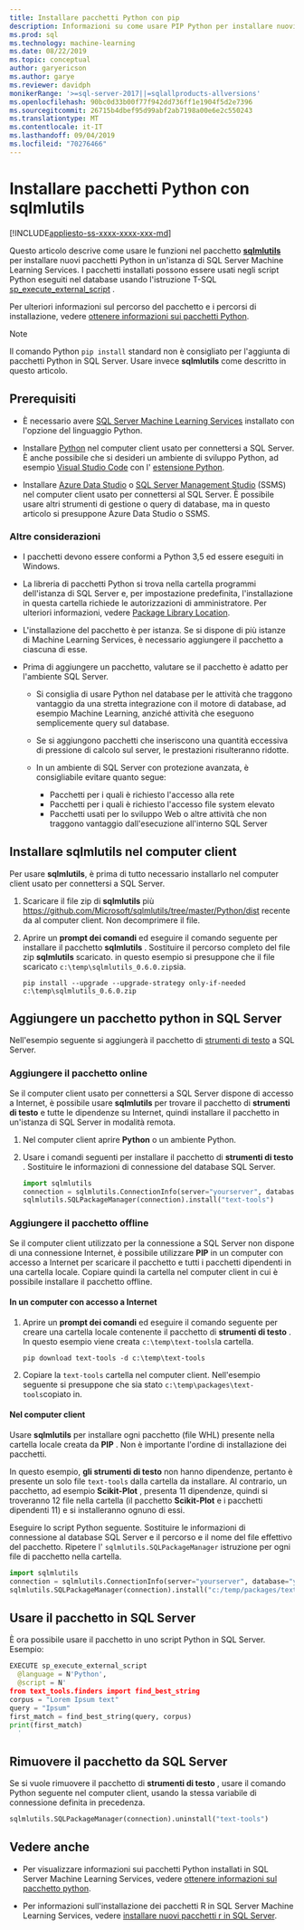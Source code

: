 ```yaml
---
title: Installare pacchetti Python con pip
description: Informazioni su come usare PIP Python per installare nuovi pacchetti Python in un'istanza di SQL Server Machine Learning Services.
ms.prod: sql
ms.technology: machine-learning
ms.date: 08/22/2019
ms.topic: conceptual
author: garyericson
ms.author: garye
ms.reviewer: davidph
monikerRange: '>=sql-server-2017||=sqlallproducts-allversions'
ms.openlocfilehash: 90bc0d33b00f77f942dd736ff1e1904f5d2e7396
ms.sourcegitcommit: 26715b4dbef95d99abf2ab7198a00e6e2c550243
ms.translationtype: MT
ms.contentlocale: it-IT
ms.lasthandoff: 09/04/2019
ms.locfileid: "70276466"
---
```

# <a name="install-python-packages-with-sqlmlutils"></a>Installare pacchetti Python con sqlmlutils

[!INCLUDE[appliesto-ss-xxxx-xxxx-xxx-md](../../includes/appliesto-ss-xxxx-xxxx-xxx-md.md)]

Questo articolo descrive come usare le funzioni nel pacchetto [**sqlmlutils**](https://github.com/Microsoft/sqlmlutils) per installare nuovi pacchetti Python in un'istanza di SQL Server Machine Learning Services. I pacchetti installati possono essere usati negli script Python eseguiti nel database usando l'istruzione T-SQL [sp_execute_external_script](https://docs.microsoft.com/sql/relational-databases/system-stored-procedures/sp-execute-external-script-transact-sql) .

Per ulteriori informazioni sul percorso del pacchetto e i percorsi di installazione, vedere [ottenere informazioni sui pacchetti Python](../package-management/python-package-information.md).

> [!NOTE]
> Il comando Python `pip install` standard non è consigliato per l'aggiunta di pacchetti Python in SQL Server. Usare invece **sqlmlutils** come descritto in questo articolo.

## <a name="prerequisites"></a>Prerequisiti

+ È necessario avere [SQL Server Machine Learning Services](../install/sql-machine-learning-services-windows-install.md) installato con l'opzione del linguaggio Python.

+ Installare [Python](https://www.python.org/) nel computer client usato per connettersi a SQL Server. È anche possibile che si desideri un ambiente di sviluppo Python, ad esempio [Visual Studio Code](https://code.visualstudio.com/download) con l' [estensione Python](https://marketplace.visualstudio.com/items?itemName=ms-python.python). 

+ Installare [Azure Data Studio](https://docs.microsoft.com/sql/azure-data-studio/what-is) o [SQL Server Management Studio](https://docs.microsoft.com/sql/ssms/sql-server-management-studio-ssms) (SSMS) nel computer client usato per connettersi al SQL Server. È possibile usare altri strumenti di gestione o query di database, ma in questo articolo si presuppone Azure Data Studio o SSMS.

### <a name="other-considerations"></a>Altre considerazioni

+ I pacchetti devono essere conformi a Python 3,5 ed essere eseguiti in Windows.

+ La libreria di pacchetti Python si trova nella cartella programmi dell'istanza di SQL Server e, per impostazione predefinita, l'installazione in questa cartella richiede le autorizzazioni di amministratore. Per ulteriori informazioni, vedere [Package Library Location](../package-management/python-package-information.md#default-python-library-location).

+ L'installazione del pacchetto è per istanza. Se si dispone di più istanze di Machine Learning Services, è necessario aggiungere il pacchetto a ciascuna di esse.

+ Prima di aggiungere un pacchetto, valutare se il pacchetto è adatto per l'ambiente SQL Server.

  + Si consiglia di usare Python nel database per le attività che traggono vantaggio da una stretta integrazione con il motore di database, ad esempio Machine Learning, anziché attività che eseguono semplicemente query sul database.

  + Se si aggiungono pacchetti che inseriscono una quantità eccessiva di pressione di calcolo sul server, le prestazioni risulteranno ridotte.

  + In un ambiente di SQL Server con protezione avanzata, è consigliabile evitare quanto segue:
    + Pacchetti per i quali è richiesto l'accesso alla rete
    + Pacchetti per i quali è richiesto l'accesso file system elevato
    + Pacchetti usati per lo sviluppo Web o altre attività che non traggono vantaggio dall'esecuzione all'interno SQL Server

## <a name="install-sqlmlutils-on-the-client-computer"></a>Installare sqlmlutils nel computer client

Per usare **sqlmlutils**, è prima di tutto necessario installarlo nel computer client usato per connettersi a SQL Server.

1. Scaricare il file zip di **sqlmlutils** più https://github.com/Microsoft/sqlmlutils/tree/master/Python/dist recente da al computer client. Non decomprimere il file.

1. Aprire un **prompt dei comandi** ed eseguire il comando seguente per installare il pacchetto **sqlmlutils** . Sostituire il percorso completo del file zip **sqlmlutils** scaricato. in questo esempio si presuppone che il file scaricato `c:\temp\sqlmlutils_0.6.0.zip`sia.

   ```console
   pip install --upgrade --upgrade-strategy only-if-needed c:\temp\sqlmlutils_0.6.0.zip
   ```

## <a name="add-a-python-package-on-sql-server"></a>Aggiungere un pacchetto python in SQL Server

Nell'esempio seguente si aggiungerà il pacchetto di [strumenti di testo](https://pypi.org/project/text-tools/) a SQL Server.

### <a name="add-the-package-online"></a>Aggiungere il pacchetto online

Se il computer client usato per connettersi a SQL Server dispone di accesso a Internet, è possibile usare **sqlmlutils** per trovare il pacchetto di **strumenti di testo** e tutte le dipendenze su Internet, quindi installare il pacchetto in un'istanza di SQL Server in modalità remota.

1. Nel computer client aprire **Python** o un ambiente Python.

1. Usare i comandi seguenti per installare il pacchetto di **strumenti di testo** . Sostituire le informazioni di connessione del database SQL Server.

   ```python
   import sqlmlutils
   connection = sqlmlutils.ConnectionInfo(server="yourserver", database="yourdatabase", uid="yoursqluser", pwd="yoursqlpassword")
   sqlmlutils.SQLPackageManager(connection).install("text-tools")
   ```

### <a name="add-the-package-offline"></a>Aggiungere il pacchetto offline

Se il computer client utilizzato per la connessione a SQL Server non dispone di una connessione Internet, è possibile utilizzare **PIP** in un computer con accesso a Internet per scaricare il pacchetto e tutti i pacchetti dipendenti in una cartella locale. Copiare quindi la cartella nel computer client in cui è possibile installare il pacchetto offline.

#### <a name="on-a-computer-with-internet-access"></a>In un computer con accesso a Internet

1. Aprire un **prompt dei comandi** ed eseguire il comando seguente per creare una cartella locale contenente il pacchetto di **strumenti di testo** . In questo esempio viene creata `c:\temp\text-tools`la cartella.

   ```console
   pip download text-tools -d c:\temp\text-tools
   ```

1. Copiare la `text-tools` cartella nel computer client. Nell'esempio seguente si presuppone che sia stato `c:\temp\packages\text-tools`copiato in.

#### <a name="on-the-client-computer"></a>Nel computer client

Usare **sqlmlutils** per installare ogni pacchetto (file WHL) presente nella cartella locale creata da **PIP** . Non è importante l'ordine di installazione dei pacchetti.

In questo esempio, **gli strumenti di testo** non hanno dipendenze, pertanto è presente un solo file `text-tools` dalla cartella da installare. Al contrario, un pacchetto, ad esempio **Scikit-Plot** , presenta 11 dipendenze, quindi si troveranno 12 file nella cartella (il pacchetto **Scikit-Plot** e i pacchetti dipendenti 11) e si installeranno ognuno di essi.

Eseguire lo script Python seguente. Sostituire le informazioni di connessione al database SQL Server e il percorso e il nome del file effettivo del pacchetto. Ripetere l' `sqlmlutils.SQLPackageManager` istruzione per ogni file di pacchetto nella cartella.

```python
import sqlmlutils
connection = sqlmlutils.ConnectionInfo(server="yourserver", database="yourdatabase", uid="yoursqluser", pwd="yoursqlpassword")
sqlmlutils.SQLPackageManager(connection).install("c:/temp/packages/text-tools/text_tools-1.0.0-py3-none-any.whl")
```

## <a name="use-the-package-in-sql-server"></a>Usare il pacchetto in SQL Server

È ora possibile usare il pacchetto in uno script Python in SQL Server. Esempio:

```python
EXECUTE sp_execute_external_script
  @language = N'Python',
  @script = N'
from text_tools.finders import find_best_string
corpus = "Lorem Ipsum text"
query = "Ipsum"
first_match = find_best_string(query, corpus)
print(first_match)
  '
```

## <a name="remove-the-package-from-sql-server"></a>Rimuovere il pacchetto da SQL Server

Se si vuole rimuovere il pacchetto di **strumenti di testo** , usare il comando Python seguente nel computer client, usando la stessa variabile di connessione definita in precedenza.

```python
sqlmlutils.SQLPackageManager(connection).uninstall("text-tools")
```

## <a name="see-also"></a>Vedere anche

+ Per visualizzare informazioni sui pacchetti Python installati in SQL Server Machine Learning Services, vedere [ottenere informazioni sul pacchetto python](../package-management/python-package-information.md).

+ Per informazioni sull'installazione dei pacchetti R in SQL Server Machine Learning Services, vedere [installare nuovi pacchetti r in SQL Server](../r/install-additional-r-packages-on-sql-server.md).
